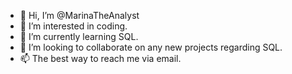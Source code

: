 - 👋 Hi, I’m @MarinaTheAnalyst
- 👀 I’m interested in coding.
- 🌱 I’m currently learning SQL.
- 💞️ I’m looking to collaborate on any new projects regarding SQL.
- 📫 The best way to reach me via email.

<!---
MarinaTheAnalyst/MarinaTheAnalyst is a ✨ special ✨ repository because its `README.md` (this file) appears on your GitHub profile.
You can click the Preview link to take a look at your changes.
--->
